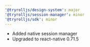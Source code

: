 ```yaml
---
'@tryrolljs/design-system': major
'@tryrolljs/session-manager': minor
'@tryrolljs/sdk': minor
---
```


- Added native session manager
- Upgraded to react-native 0.71.5
